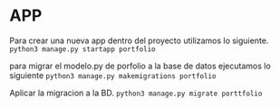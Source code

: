
# APP
Para crear una nueva app dentro del proyecto utilizamos lo siguiente.   
`python3 manage.py startapp portfolio`

para migrar el modelo.py de porfolio a la base de datos ejecutamos lo siguiente
`python3 manage.py makemigrations portfolio`

Aplicar la migracion a la BD.
`python3 manage.py migrate porttfolio`


